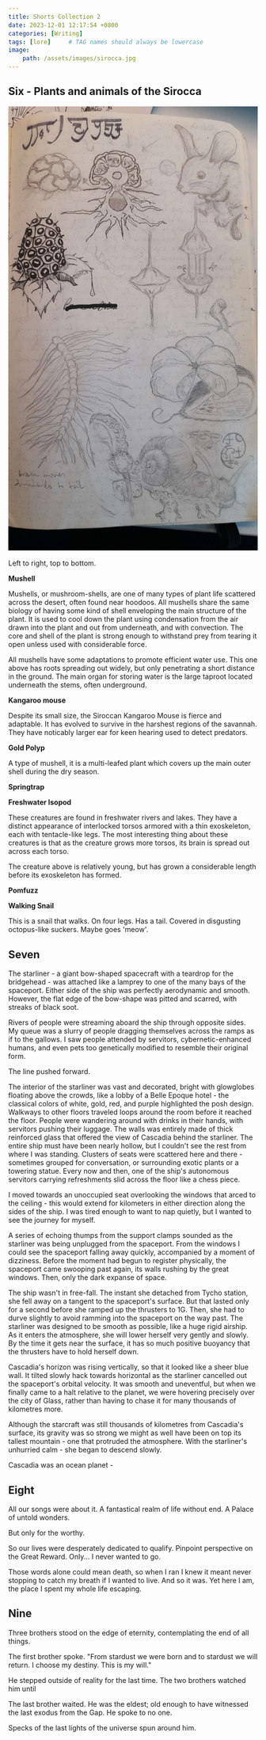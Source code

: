 ```yaml
---
title: Shorts Collection 2
date: 2023-12-01 12:17:54 +0800
categories: [Writing]
tags: [lore]     # TAG names should always be lowercase
image:
    path: /assets/images/sirocca.jpg
---
```



## Six - Plants and animals of the Sirocca

![](/assets/images/sirocca2.jpg)

Left to right, top to bottom.

**Mushell**

Mushells, or mushroom-shells, are one of many types of plant life scattered across the desert, often found near hoodoos. All mushells share the same biology of having some kind of shell enveloping the main structure of the plant. It is used to cool down the plant using condensation from the air drawn into the plant and out from underneath, and with convection. The core and shell of the plant is strong enough to withstand prey from tearing it open unless used with considerable force.

All mushells have some adaptations to promote efficient water use. This one above has roots spreading out widely, but only penetrating a short distance in the ground. The main organ for storing water is the large taproot located underneath the stems, often underground.

**Kangaroo mouse**

Despite its small size, the Siroccan Kangaroo Mouse is fierce and adaptable. It has evolved to survive in the harshest regions of the savannah. They have noticably larger ear for keen hearing used to detect predators.

**Gold Polyp**

A type of mushell, it is a multi-leafed plant which covers up the main outer shell during the dry season.

**Springtrap**

**Freshwater Isopod**

These creatures are found in freshwater rivers and lakes. They have a distinct appearance of interlocked torsos armored with a thin exoskeleton, each with tentacle-like legs. The most interesting thing about these creatures is that as the creature grows more torsos, its brain is spread out across each torso. 

The creature above is relatively young, but has grown a considerable length before its exoskeleton has formed.

**Pomfuzz**

**Walking Snail**

This is a snail that walks. On four legs. Has a tail. Covered in disgusting octopus-like suckers. Maybe goes 'meow'.

## Seven

The starliner - a giant bow-shaped spacecraft with a teardrop for the bridgehead - was attached like a lamprey to one of the many bays of the spaceport. Either side of the ship was perfectly aerodynamic and smooth. However, the flat edge of the bow-shape was pitted and scarred, with streaks of black soot.

Rivers of people were streaming aboard the ship through opposite sides. My queue was a slurry of people dragging themselves across the ramps as if to the gallows. I saw people attended by servitors, cybernetic-enhanced humans, and even pets too genetically modified to resemble their original form.

The line pushed forward.

The interior of the starliner was vast and decorated, bright with glowglobes floating above the crowds, like a lobby of a Belle Epoque hotel - the classical colors of white, gold, red, and purple highlighted the posh design. Walkways to other floors traveled loops around the room before it reached the floor. People were wandering around with drinks in their hands, with servitors pushing their luggage. The walls was entirely made of thick reinforced glass that offered the view of Cascadia behind the starliner. The entire ship must have been nearly hollow, but I couldn't see the rest from where I was standing. Clusters of seats were scattered here and there - sometimes grouped for conversation, or surrounding exotic plants or a towering statue. Every now and then, one of the ship's autonomous servitors carrying refreshments slid across the floor like a chess piece.

I moved towards an unoccupied seat overlooking the windows that arced to the ceiling - this would extend for kilometers in either direction along the sides of the ship. I was tired enough to want to nap quietly, but I wanted to see the journey for myself.

A series of echoing thumps from the support clamps sounded as the starliner was being unplugged from the spaceport. From the windows I could see the spaceport falling away quickly, accompanied by a moment of dizziness. Before the moment had begun to register physically, the spaceport came swooping past again, its walls rushing by the great windows. Then, only the dark expanse of space.

The ship wasn't in free-fall. The instant she detached from Tycho station, she fell away on a tangent to the spaceport's surface. But that lasted only for a second before she ramped up the thrusters to 1G. Then, she had to durve slightly to avoid ramming into the spaceport on the way past. The starliner was designed to be smooth as possible, like a huge rigid airship. As it enters the atmosphere, she will lower herself very gently and slowly. By the time it gets near the surface, it has so much positive buoyancy that the thrusters have to hold herself down.

Cascadia's horizon was rising vertically, so that it looked like a sheer blue wall. It tilted slowly hack towards horizontal as the starliner cancelled out the spaceport's orbital velocity. It was smooth and uneventful, but when we finally came to a halt relative to the planet, we were hovering precisely over the city of Glass, rather than having to chase it for many thousands of kilometres more.

Although the starcraft was still thousands of kilometres from Cascadia's surface, its gravity was so strong we might as well have been on top its tallest mountain - one that protruded the atmosphere. With the starliner's unhurried calm - she began to descend slowly.

Cascadia was an ocean planet - 


<!-- The colony was doomed from before the start. The objective was to set up a temporary outpost, send a compulse back to Earth to send resupplies, cultivate crops and animals to survive, study the local flora and fauna before being sent back to Sol. It was literally a once-in-a-lifetime opportunity to step foot on a habitable alien world. Everyone who volunteered for the journey knew the risks, the , and that they would likely never see their loved ones again. But their names would be revered for the rest of time.

The journey alone was enough reason to turn back. Aside from the engine failures that delayed the twenty-year journey to the planet by an additional five, a massive radiation storm rendered the reactor unstable, and ravaged essential frozen crops and animals that they brought along with them. The onboard computer was forced to prematurely wake up ten people on a randomized basis to firstly save power, then regrow the lost crops and rebreed the animals.

A vote was held to re-preserve half of the colony - ninety in all - in abeyance until they could recoup their losses and support the entire colony again.

One year - around seven hundred Earth days - later, one of the many mining rigs uncovered . It was known that something was there, but it was initially dismissed as an anomaly, 

The colony was doomed from before the start. -->

## Eight

All our songs were about it. A fantastical realm of life without end. A Palace of untold wonders.

But only for the worthy.

So our lives were desperately dedicated to qualify. Pinpoint perspective on the Great Reward. Only... I never wanted to go.

Those words alone could mean death, so when I ran I knew it meant never stopping to catch my breath if I wanted to live. And so it was. Yet here I am, the place I spent my whole life escaping.

## Nine

Three brothers stood on the edge of eternity, contemplating the end of all things.

 The first brother spoke. "From stardust we were born and to stardust we will return. I choose my destiny. This is my will."

 He stepped outside of reality for the last time. The two brothers watched him until 



 The last brother waited. He was the eldest; old enough to have witnessed the last exodus from the Gap. He spoke to no one.

 Specks of the last lights of the universe spun around him.

 